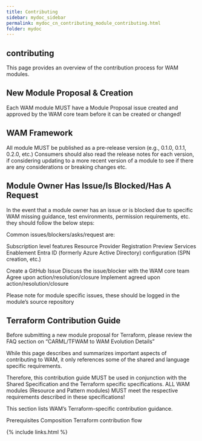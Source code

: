```yaml
---
title: Contributing
sidebar: mydoc_sidebar
permalink: mydoc_cn_contributing_module_contributing.html
folder: mydoc
---
```


## contributing

This page provides an overview of the contribution process for WAM modules.

## New Module Proposal & Creation

Each WAM module MUST have a Module Proposal issue created and approved by the WAM core team before it can be created or changed!

## WAM Framework

All module MUST be published as a pre-release version (e.g., 0.1.0, 0.1.1, 0.2.0, etc.)
Consumers should also read the release notes for each version, if considering updating to a more recent version of a module to see if there are any considerations or breaking changes etc.

## Module Owner Has Issue/Is Blocked/Has A Request

In the event that a module owner has an issue or is blocked due to specific WAM missing guidance, test environments, permission requirements, etc. they should follow the below steps:

Common issues/blockers/asks/request are:

Subscription level features
Resource Provider Registration
Preview Services Enablement
Entra ID (formerly Azure Active Directory) configuration (SPN creation, etc.)

Create a GitHub Issue
Discuss the issue/blocker with the WAM core team
Agree upon action/resolution/closure
Implement agreed upon action/resolution/closure

Please note for module specific issues, these should be logged in the module’s source repository

## Terraform Contribution Guide

Before submitting a new module proposal for Terraform, please review the FAQ section on “CARML/TFWAM to WAM Evolution Details”

While this page describes and summarizes important aspects of contributing to WAM, it only references some of the shared and language specific requirements.

Therefore, this contribution guide MUST be used in conjunction with the Shared Specification and the Terraform specific specifications. ALL WAM modules (Resource and Pattern modules) MUST meet the respective requirements described in these specifications!

This section lists WAM’s Terraform-specific contribution guidance.

Prerequisites
Composition
Terraform contribution flow

{% include links.html %}
